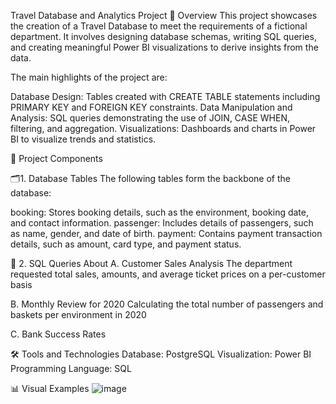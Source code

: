 Travel Database and Analytics Project
🚀 Overview
This project showcases the creation of a Travel Database to meet the requirements of a fictional department. It involves designing database schemas, writing SQL queries, and creating meaningful Power BI visualizations to derive insights from the data.

The main highlights of the project are:

Database Design: Tables created with CREATE TABLE statements including PRIMARY KEY and FOREIGN KEY constraints.
Data Manipulation and Analysis: SQL queries demonstrating the use of JOIN, CASE WHEN, filtering, and aggregation.
Visualizations: Dashboards and charts in Power BI to visualize trends and statistics.

📂 Project Components

🗂️​1. Database Tables
The following tables form the backbone of the database:

booking: Stores booking details, such as the environment, booking date, and contact information.
passenger: Includes details of passengers, such as name, gender, and date of birth.
payment: Contains payment transaction details, such as amount, card type, and payment status.

📑​ 2. SQL Queries About
A. Customer Sales Analysis
The department requested total sales, amounts, and average ticket prices on a per-customer basis

B. Monthly Review for 2020
Calculating the total number of passengers and baskets per environment in 2020

C. Bank Success Rates

🛠️ Tools and Technologies
Database: PostgreSQL
Visualization: Power BI
Programming Language: SQL

📊 Visual Examples
![image](https://github.com/user-attachments/assets/8973b044-6500-41cb-b222-711e987fc1f4)
